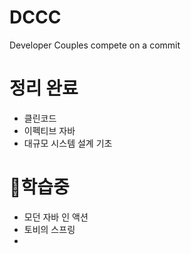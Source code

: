 # DCCC
Developer Couples compete on a commit


# 정리 완료
- 클린코드
- 이펙티브 자바
- 대규모 시스템 설계 기초

# 학습중
- 모던 자바 인 액션
- 토비의 스프링
- 
